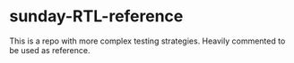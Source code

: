 # sunday-RTL-reference
This is a repo with more complex testing strategies. Heavily commented to be used as reference. 
